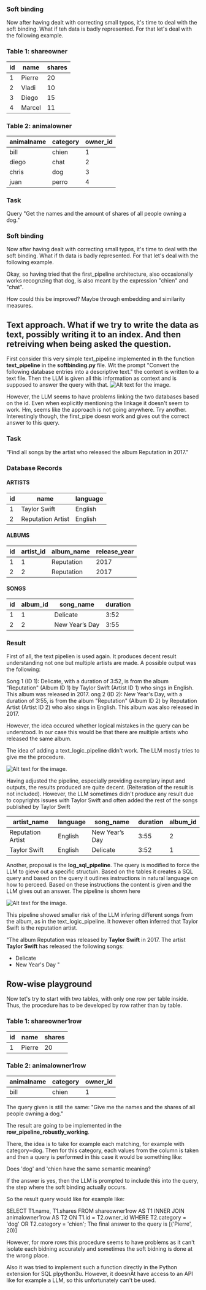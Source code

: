 
### Soft binding 

Now after having dealt with correcting small typos, it's time to deal with the soft binding. What if teh data is badly represented. For that let's deal with the following example.

### Table 1: shareowner

|id| name          | shares   | 
|----|-------------|----------|
|1   | Pierre       | 20      |
|2   | Vladi         | 10     |
|3   | Diego       | 15      |
|4   | Marcel         | 11     |

### Table 2: animalowner

| animalname    | category   |owner_id|
|---------------|------------|------  |
| bill          | chien      |1       |
| diego         | chat       |2       |
|chris          | dog        | 3      |
| juan          | perro       | 4      |


### Task

Query "Get the names and the amount of shares of all people owning a dog."


### Soft binding 

Now after having dealt with correcting small typos, it's time to deal with the soft binding. What if th data is badly represented. For that let's deal with the following example.


Okay, so having tried that the first_pipeline architecture, also occasionally works recognzing that dog, is also meant by the expression "chien" and "chat".

How could this be improved? Maybe through embedding and similarity measures. 

## Text approach. What if we try to write the data as text, possibly writing it to an index. And then retreiving when being asked the question.

First consider this very simple text_pipeline implemented in th the function **text_pipeline** in the **softbinding.py** file. Wit the prompt "Convert the following database entries into a descriptive text." the content is written to a text file. Then the LLM is given all this information as context and is supposed to answer the query with that. 
![Alt text for the image](images/text_pipeline.png).

However, the LLM seems to have problems linking the two databases based on the id. Even when explicitly mentioning the linkage it doesn't seem to work. Hm, seems like the approach is not going anywhere. Try another. Interestingly though, the first_pipe doesn work and gives out the correct answer to this query.

### Task

“Find all songs by the artist who released the album Reputation in 2017.” 

### Database Records

#### ARTISTS
| id | name             | language |
|----|-------------------|----------|
| 1  | Taylor Swift     | English  |
| 2  | Reputation Artist| English  |

#### ALBUMS
| id | artist_id | album_name | release_year |
|----|-----------|------------|--------------|
| 1  | 1         | Reputation | 2017         |
| 2  | 2         | Reputation | 2017         |

#### SONGS
| id | album_id | song_name      | duration |
|----|----------|----------------|----------|
| 1  | 1        | Delicate       | 3:52     |
| 2  | 2        | New Year’s Day | 3:55     |

### Result

First of all, the text pipelien is used again. It produces decent result understanding not one but multiple artists are made. A possible output was the following:

Song 1 (ID 1): Delicate, with a duration of 3:52, is from the album "Reputation" (Album ID 1) by Taylor Swift (Artist ID 1) who sings in English. This album was released in 2017.
ong 2 (ID 2): New Year's Day, with a duration of 3:55, is from the album "Reputation" (Album ID 2) by Reputation Artist (Artist ID 2) who also sings in English.  This album was also released in 2017. 

However, the idea occured whether logical mistakes in the query can be understood. In our case this would be that there are multiple artists who released the same album.

The idea of adding a text_logic_pipeline didn't work. The LLM mostly tries to give me the procedure.

![Alt text for the image](images/text_logic_pipeline.png).

Having adjusted the pipeline, especially providing exemplary input and outputs, the results produced are quite decent. (Reiteration of the result is not included).
 However, the LLM sometimes didn't produce any result due to copyrights issues with Taylor Swift and often added the rest of the songs published by Taylor Swift





| artist_name      | language | song_name      | duration   | album_id |
|-------------------|----------|-----------------|-------------|----------|
| Reputation Artist | English   | New Year’s Day | 3:55       | 2        |
| Taylor Swift       | English   | Delicate       | 3:52       | 1        | 


Another, proposal is the **log_sql_pipeline**. The query is modified to force the LLM to gieve out a specific structuin. Based on the tables it creates a SQL query and based on the query it outlines instructions in natural language on how to perceed. Based on these instructions the content is given and the
LLM gives out an answer. The pipeline is shown here

![Alt text for the image](images/logic_sql.png).

This pipeline showed smaller risk of the LLM infering different songs from the album, as in the text_logic_pipeline. It however often inferred that Taylor Swift is the reputation artist.

"The album Reputation was released by **Taylor Swift** in 2017. The artist **Taylor Swift** has released the following songs:

* Delicate
* New Year's Day 
"


## Row-wise playground


Now tet's try to start with two tables, with only one row per table inside. Thus, the procedure has to be developed by row rather than by table.


### Table 1: shareowner1row

|id| name          | shares   | 
|----|-------------|----------|
|1   | Pierre       | 20      |


### Table 2: animalowner1row

| animalname    | category   |owner_id|
|---------------|------------|------  |
| bill          | chien      |1       |

The query given is still the same:
"Give me the names and the shares of all people owning a dog."

The result are going to be implemented in the **row_pipeline_robustly_working**.

There, the idea is to take for example each matching, for example with category=dog. Then for this category, each values from the column is taken and then a query is performed in this case it
would be something like:

Does 'dog' and 'chien have the same semantic meaning?

If the answer is yes, then the LLM is prompted to include this into the query, the step where
the soft binding actually occurs.

So the result query would like for example like:

SELECT T1.name, T1.shares
FROM shareowner1row AS T1
INNER JOIN animalowner1row AS T2 ON T1.id = T2.owner_id
WHERE T2.category = 'dog' OR T2.category = 'chien';
The final answer to the query is [('Pierre', 20)]

However, for more rows this procedure seems to have problems as it can't isolate each bidning accurately and sometimes the soft bidning is done at the wrong place.

Also it was tried to implement such a function directly in the Python extension for
SQL plpython3u. However, it doesnÄt have access to an API like for example a LLM, so 
this unfortunately can't be used.
